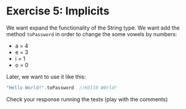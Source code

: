# Exercise 5: Implicits

We want expand the functionality of the String type.
We want add the method `toPassword` in order to change the some vowels by numbers:
- a = 4
- e = 3
- i = 1
- o = 0

Later, we want to use it like this:

```scala
"Hello World!".toPassword  //H3ll0 W0rld!
``` 

Check your response running the tests (play with the comments)